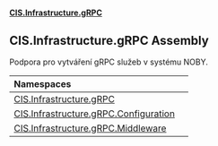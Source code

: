 #### [CIS.Infrastructure.gRPC](index.md 'index')

## CIS.Infrastructure.gRPC Assembly

Podpora pro vytváření gRPC služeb v systému NOBY.

| Namespaces | |
| :--- | :--- |
| [CIS.Infrastructure.gRPC](CIS.Infrastructure.gRPC.md 'CIS.Infrastructure.gRPC') | |
| [CIS.Infrastructure.gRPC.Configuration](CIS.Infrastructure.gRPC.Configuration.md 'CIS.Infrastructure.gRPC.Configuration') | |
| [CIS.Infrastructure.gRPC.Middleware](CIS.Infrastructure.gRPC.Middleware.md 'CIS.Infrastructure.gRPC.Middleware') | |
